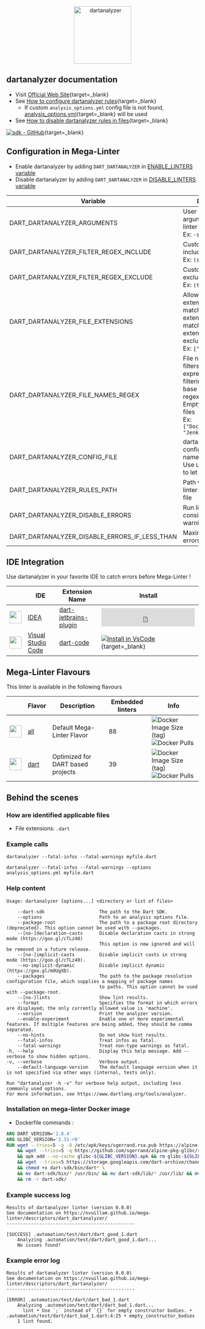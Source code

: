 <!-- markdownlint-disable MD033 MD041 -->
<!-- Generated by .automation/build.py, please do not update manually -->

<div align="center">
  <a href="https://github.com/dart-lang/sdk/tree/master/pkg/analyzer_cli#readme" target="blank" title="Visit linter Web Site">
    <img src="https://manifesto.co.uk/wp-content/uploads/2014/08/dart-logo.png" alt="dartanalyzer" height="150px" class="megalinter-banner">
  </a>
</div>

## dartanalyzer documentation

- Visit [Official Web Site](https://github.com/dart-lang/sdk/tree/master/pkg/analyzer_cli#readme){target=_blank}
- See [How to configure dartanalyzer rules](https://dart.dev/guides/language/analysis-options#the-analysis-options-file){target=_blank}
  - If custom `analysis_options.yml` config file is not found, [analysis_options.yml](https://github.com/nvuillam/mega-linter/tree/master/TEMPLATES/analysis_options.yml){target=_blank} will be used
- See [How to disable dartanalyzer rules in files](https://dart.dev/guides/language/analysis-options#suppressing-rules-for-a-file){target=_blank}

[![sdk - GitHub](https://gh-card.dev/repos/dart-lang/sdk.svg?fullname=)](https://github.com/dart-lang/sdk){target=_blank}

## Configuration in Mega-Linter

- Enable dartanalyzer by adding `DART_DARTANALYZER` in [ENABLE_LINTERS variable](https://nvuillam.github.io/mega-linter/configuration/#activation-and-deactivation)
- Disable dartanalyzer by adding `DART_DARTANALYZER` in [DISABLE_LINTERS variable](https://nvuillam.github.io/mega-linter/configuration/#activation-and-deactivation)

| Variable                                      | Description                                                                                                                                                                                  | Default value                                    |
|-----------------------------------------------|----------------------------------------------------------------------------------------------------------------------------------------------------------------------------------------------|--------------------------------------------------|
| DART_DARTANALYZER_ARGUMENTS                   | User custom arguments to add in linter CLI call<br/>Ex: `-s --foo "bar"`                                                                                                                     |                                                  |
| DART_DARTANALYZER_FILTER_REGEX_INCLUDE        | Custom regex including filter<br/>Ex: `(src\|lib)`                                                                                                                                           | Include every file                               |
| DART_DARTANALYZER_FILTER_REGEX_EXCLUDE        | Custom regex excluding filter<br/>Ex: `(test\|examples)`                                                                                                                                     | Exclude no file                                  |
| DART_DARTANALYZER_FILE_EXTENSIONS             | Allowed file extensions. `"*"` matches any extension, `""` matches empty extension. Empty list excludes all files<br/>Ex: `[".py", ""]`                                                      | `[".dart"]`                                      |
| DART_DARTANALYZER_FILE_NAMES_REGEX            | File name regex filters. Regular expression list for filtering files by their base names using regex full match. Empty list includes all files<br/>Ex: `["Dockerfile(-.+)?", "Jenkinsfile"]` | Include every file                               |
| DART_DARTANALYZER_CONFIG_FILE                 | dartanalyzer configuration file name</br>Use `LINTER_DEFAULT` to let the linter find it                                                                                                      | `analysis_options.yml`                           |
| DART_DARTANALYZER_RULES_PATH                  | Path where to find linter configuration file                                                                                                                                                 | Workspace folder, then Mega-Linter default rules |
| DART_DARTANALYZER_DISABLE_ERRORS              | Run linter but consider errors as warnings                                                                                                                                                   | `false`                                          |
| DART_DARTANALYZER_DISABLE_ERRORS_IF_LESS_THAN | Maximum number of errors allowed                                                                                                                                                             | `0`                                              |

## IDE Integration

Use dartanalyzer in your favorite IDE to catch errors before Mega-Linter !

| <!-- -->                                                                                                                                     | IDE                                                      | Extension Name                                                                       | Install                                                                                                                                                                   |
|----------------------------------------------------------------------------------------------------------------------------------------------|----------------------------------------------------------|--------------------------------------------------------------------------------------|---------------------------------------------------------------------------------------------------------------------------------------------------------------------------|
| <img src="https://github.com/nvuillam/mega-linter/raw/master/docs/assets/icons/idea.ico" alt="" height="32px" class="megalinter-icon"></a>   | [IDEA](https://www.jetbrains.com/products.html#type=ide) | [dart-jetbrains-plugin](https://plugins.jetbrains.com/plugin/6351-dart)              | <iframe frameborder="none" width="245px" height="48px" src="https://plugins.jetbrains.com/embeddable/install/6351"></iframe>                                              |
| <img src="https://github.com/nvuillam/mega-linter/raw/master/docs/assets/icons/vscode.ico" alt="" height="32px" class="megalinter-icon"></a> | [Visual Studio Code](https://code.visualstudio.com/)     | [dart-code](https://marketplace.visualstudio.com/items?itemName=Dart-Code.dart-code) | [![Install in VsCode](https://github.com/nvuillam/mega-linter/raw/master/docs/assets/images/btn_install_vscode.png)](vscode:extension/Dart-Code.dart-code){target=_blank} |

## Mega-Linter Flavours

This linter is available in the following flavours

| <!-- -->                                                                                                                                                  | Flavor                                                           | Description                       | Embedded linters | Info                                                                                                                                                                             |
|-----------------------------------------------------------------------------------------------------------------------------------------------------------|------------------------------------------------------------------|-----------------------------------|------------------|----------------------------------------------------------------------------------------------------------------------------------------------------------------------------------|
| <img src="https://github.com/nvuillam/mega-linter/raw/master/docs/assets/images/mega-linter-square.png" alt="" height="32px" class="megalinter-icon"></a> | [all](https://nvuillam.github.io/mega-linter/supported-linters/) | Default Mega-Linter Flavor        | 88               | ![Docker Image Size (tag)](https://img.shields.io/docker/image-size/nvuillam/mega-linter/v4) ![Docker Pulls](https://img.shields.io/docker/pulls/nvuillam/mega-linter)           |
| <img src="https://github.com/nvuillam/mega-linter/raw/master/docs/assets/icons/dart.ico" alt="" height="32px" class="megalinter-icon"></a>                | [dart](https://nvuillam.github.io/mega-linter/flavors/dart/)     | Optimized for DART based projects | 39               | ![Docker Image Size (tag)](https://img.shields.io/docker/image-size/nvuillam/mega-linter-dart/v4) ![Docker Pulls](https://img.shields.io/docker/pulls/nvuillam/mega-linter-dart) |

## Behind the scenes

### How are identified applicable files

- File extensions: `.dart`

<!-- markdownlint-disable -->
<!-- /* cSpell:disable */ -->

### Example calls

```shell
dartanalyzer --fatal-infos --fatal-warnings myfile.dart
```

```shell
dartanalyzer --fatal-infos --fatal-warnings --options analysis_options.yml myfile.dart
```


### Help content

```shell
Usage: dartanalyzer [options...] <directory or list of files>

    --dart-sdk                    The path to the Dart SDK.
    --options                     Path to an analysis options file.
    --package-root                The path to a package root directory (deprecated). This option cannot be used with --packages.
    --[no-]declaration-casts      Disable declaration casts in strong mode (https://goo.gl/cTLz40)
                                  This option is now ignored and will be removed in a future release.
    --[no-]implicit-casts         Disable implicit casts in strong mode (https://goo.gl/cTLz40).
    --no-implicit-dynamic         Disable implicit dynamic (https://goo.gl/m0UgXD).
    --packages                    The path to the package resolution configuration file, which supplies a mapping of package names
                                  to paths. This option cannot be used with --package-root.
    --[no-]lints                  Show lint results.
    --format                      Specifies the format in which errors are displayed; the only currently allowed value is 'machine'.
    --version                     Print the analyzer version.
    --enable-experiment           Enable one or more experimental features. If multiple features are being added, they should be comma separated.
    --no-hints                    Do not show hint results.
    --fatal-infos                 Treat infos as fatal.
    --fatal-warnings              Treat non-type warnings as fatal.
-h, --help                        Display this help message. Add --verbose to show hidden options.
-v, --verbose                     Verbose output.
    --default-language-version    The default language version when it is not specified via other ways (internal, tests only).

Run "dartanalyzer -h -v" for verbose help output, including less commonly used options.
For more information, see https://www.dartlang.org/tools/analyzer.

```

### Installation on mega-linter Docker image

- Dockerfile commands :
```dockerfile
ARG DART_VERSION='2.8.4'
ARG GLIBC_VERSION='2.31-r0'
RUN wget --tries=5 -q -O /etc/apk/keys/sgerrand.rsa.pub https://alpine-pkgs.sgerrand.com/sgerrand.rsa.pub \
    && wget --tries=5 -q https://github.com/sgerrand/alpine-pkg-glibc/releases/download/${GLIBC_VERSION}/glibc-${GLIBC_VERSION}.apk \
    && apk add --no-cache glibc-${GLIBC_VERSION}.apk && rm glibc-${GLIBC_VERSION}.apk \
    && wget --tries=5 https://storage.googleapis.com/dart-archive/channels/stable/release/${DART_VERSION}/sdk/dartsdk-linux-x64-release.zip -O - -q | unzip -q - \
    && chmod +x dart-sdk/bin/dart* \
    && mv dart-sdk/bin/* /usr/bin/ && mv dart-sdk/lib/* /usr/lib/ && mv dart-sdk/include/* /usr/include/ \
    && rm -r dart-sdk/

```


### Example success log

```shell
Results of dartanalyzer linter (version 0.0.0)
See documentation on https://nvuillam.github.io/mega-linter/descriptors/dart_dartanalyzer/
-----------------------------------------------

[SUCCESS] .automation/test/dart/dart_good_1.dart
    Analyzing .automation/test/dart/dart_good_1.dart...
    No issues found!

```

### Example error log

```shell
Results of dartanalyzer linter (version 0.0.0)
See documentation on https://nvuillam.github.io/mega-linter/descriptors/dart_dartanalyzer/
-----------------------------------------------

[ERROR] .automation/test/dart/dart_bad_1.dart
    Analyzing .automation/test/dart/dart_bad_1.dart...
      lint • Use `;` instead of `{}` for empty constructor bodies. • .automation/test/dart/dart_bad_1.dart:4:25 • empty_constructor_bodies
    1 lint found.

```
